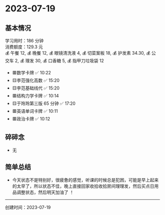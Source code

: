 # 2023-07-19

## 基本情况

学习用时：186 分钟  
消费额度：129.3 元  
💰 午餐 12, 💰 晚餐 12, 💰 眼镜清洗液 4, 💰 切菜案板 18, 💰 护发素 34.30, 💰 公交车 2, 💰 理发 30, 💰 口香糖 5, 💰 指甲刀垃圾袋 12

-   🟥数学卡牌 ✅ 10:22
-   🟨李范强化高数 ✅ 15:20
-   🟨李范基础线代 ✅ 15:20
-   🟥结构力学卡牌 ✅ 10:14
-   🟨于玲玲第三版 65 分钟 ✅ 17:20
-   🟥英语单词卡牌 ✅ 10:11
-   🟥政治卡牌 ✅ 10:12

## 碎碎念

- 无

## 简单总结

- 今天状态不是特别好，很疲惫的感觉，听课的时候总是犯困，可能是早上起来的太早了，所以状态不佳，晚上直接回家收拾收拾房间理理发，然后买点日用品调整状态，然后明天加油了 ！

---

创建时间：2023-07-19